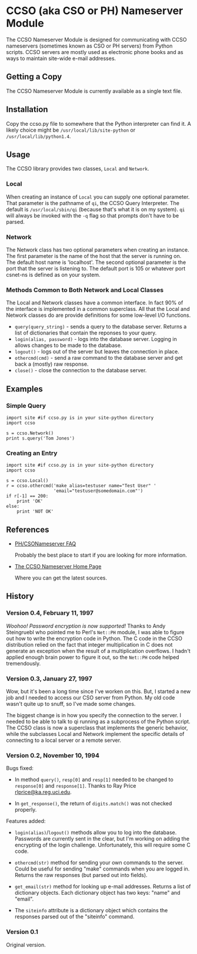 # CCSO (aka CSO or PH) Nameserver Module

The CCSO Nameserver Module is designed for communicating with CCSO
nameservers (sometimes known as CSO or PH servers) from Python
scripts. CCSO servers are mostly used as electronic phone books and as
ways to maintain site-wide e-mail addresses.

## Getting a Copy

The CCSO Nameserver Module is currently available as a single text file.

## Installation

Copy the ccso.py file to somewhere that the Python interpreter can find it. A
likely choice might be `/usr/local/lib/site-python` or
`/usr/local/lib/python1.4`.

## Usage

The CCSO library provides two classes, `Local` and `Network`.

### Local

When creating an instance of `Local` you can supply one optional
parameter. That parameter is the pathname of `qi`, the CCSO
Query Interpreter. The default is `/usr/local/sbin/qi` (because
that's what it is on my system). `qi` will always be invoked
with the `-q` flag so that prompts don't have to be parsed.

### Network

The Network class has two optional parameters when creating an
instance. The first parameter is the name of the host that the server
is running on. The default host name is 'localhost'. The second
optional parameter is the port that the server is listening to. The
default port is 105 or whatever port csnet-ns is defined as on your
system.

### Methods Common to Both Network and Local Classes

The Local and Network classes have a common interface. In fact 90% of
the interface is implemented in a common superclass. All that the
Local and Network classes do are provide definitions for some
low-level I/O functions.

* `query(query_string)` - sends a query to the database server.
   Returns a list of dictionaries that contain the reponses to your query.
* `login(alias, password)` - logs into the database server. Logging
   in allows changes to be made to the database.
* `logout()` - logs out of the server but leaves the connection in
   place.
* `othercmd(cmd)` - send a raw command to the database server and get
   back a (mostly) raw response.
* `close()` - close the connection to the database server.

## Examples

### Simple Query

    import site #if ccso.py is in your site-python directory
    import ccso
    
    s = ccso.Network()
    print s.query('Tom Jones')

### Creating an Entry

    import site #if ccso.py is in your site-python directory
    import ccso
    
    s = ccso.Local()
    r = ccso.othercmd('make alias=testuser name="Test User" '
                      'email="testuser@somedomain.com"')
    if r[-1] == 200:
        print 'OK'
    else:
        print 'NOT OK'

## References

* [PH/CSONameserver FAQ](http://www.camelcity.com/~noel/usenet/ph-FAQ.htm)

  Probably the best place to start if you are looking for more
  information.

* [The CCSO Nameserver Home Page](http://www.qualcomm.com/~ppomes/ph.html)
  
  Where you can get the latest sources.

## History

### Version 0.4, February 11, 1997

*Woohoo! Password encryption is now supported!* Thanks to Andy
Steingruebl who pointed me to Perl's `Net::PH` module, I was able to
figure out how to write the encryption code in Python. The C code in
the CCSO distribution relied on the fact that integer multiplication
in C does not generate an exception when the result of a
multiplication overflows. I hadn't applied enough brain power to
figure it out, so the `Net::PH` code helped tremendously.

### Version 0.3, January 27, 1997

Wow, but it's been a long time since I've worken on this. But, I
started a new job and I needed to access our CSO server from
Python. My old code wasn't quite up to snuff, so I've made some
changes.

The biggest change is in how you specify the connection to the
server. I needed to be able to talk to qi running as a subprocess of
the Python script. The CCSO class is now a superclass that implements
the generic behavior, while the subclasses Local and Network implement
the specific details of connecting to a local server or a remote
server.

### Version 0.2, November 10, 1994

Bugs fixed:

* In method `query()`, `resp[0]` and `resp[1]` needed to be changed to
  `response[0]` and `response[1]`.  Thanks to Ray Price
  <rlprice@ka.reg.uci.edu>.

* In `get_response()`, the return of `digits.match()` was not checked properly.

Features added:

* `login(alias)`/`logout()` methods allow you to log into the database.
  Passwords are currently sent in the clear, but I'm working on adding the
  encrypting of the login challenge.  Unfortunately, this will require some
  C code.

* `othercmd(str)` method for sending your own commands to the server.  Could
  be useful for sending "make" commands when you are logged in.  Returns
  the raw responses (but parsed out into fields).

* `get_email(str)` method for looking up e-mail addresses.  Returns a list
  of dictionary objects.  Each dictionary object has two keys: "name" and
  "email".

* The `siteinfo` attribute is a dictionary object which contains the
  responses parsed out of the "siteinfo" command.

### Version 0.1

Original version.
